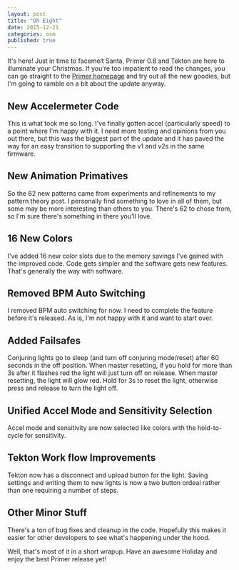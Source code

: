 ```yaml
---
layout: post
title: "Oh Eight"
date: 2015-12-21
categories: osm
published: true
---
```

It's here! Just in time to facemelt Santa, Primer 0.8 and Tekton are here to illuminate your Christmas. If you're too impatient to read the changes, you can go straight to the [Primer homepage](/primer.html) and try out all the new goodies, but I'm going to ramble on a bit about the update anyway.

## New Accelermeter Code
This is what took me so long. I've finally gotten accel (particularly speed) to a point where I'm happy with it. I need more testing and opinions from you out there, but this was the biggest part of the update and it has paved the way for an easy transition to supporting the v1 and v2s in the same firmware.

## New Animation Primatives
So the 62 new patterns came from experiments and refinements to my pattern theory post. I personally find something to love in all of them, but some may be more interesting than others to you. There's 62 to chose from, so I'm sure there's something in there you'll love.

## 16 New Colors
I've added 16 new color slots due to the memory savings I've gained with the improved code. Code gets simpler and the software gets new features. That's generally the way with software.

## Removed BPM Auto Switching
I removed BPM auto switching for now. I need to complete the feature before it's released. As is, I'm not happy with it and want to start over.

## Added Failsafes
Conjuring lights go to sleep (and turn off conjuring mode/reset) after 60 seconds in the off position. When master resetting, if you hold for more than 3s after it flashes red the light will just turn off on release. When master resetting, the light will glow red. Hold for 3s to reset the light, otherwise press and release to turn the light off.

## Unified Accel Mode and Sensitivity Selection
Accel mode and sensitivity are now selected like colors with the hold-to-cycle for sensitivity.

## Tekton Work flow Improvements
Tekton now has a disconnect and upload button for the light. Saving settings and writing them to new lights is now a two button ordeal rather than one requiring a number of steps. 

## Other Minor Stuff
There's a ton of bug fixes and cleanup in the code. Hopefully this makes it easier for other developers to see what's happening under the hood.


Well, that's most of it in a short wrapup. Have an awesome Holiday and enjoy the best Primer release yet!
